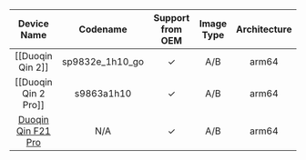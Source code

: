 |Device Name|Codename|Support from OEM|Image Type|Architecture|
|:-:|:-:|:-:|:-:|:-:|
|[[Duoqin Qin 2]]|sp9832e_1h10_go|✓|A/B|arm64|
|[[Duoqin Qin 2 Pro]]|s9863a1h10|✓|A/B|arm64|
|[Duoqin Qin F21 Pro](https://github.com/phhusson/treble_experimentations/wiki/DouQin-Qin-F21Pro)|N/A|✓|A/B|arm64|